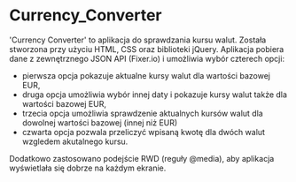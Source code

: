 # Currency_Converter

'Currency Converter' to aplikacja do sprawdzania kursu walut. Została stworzona przy użyciu HTML, CSS oraz biblioteki jQuery. Aplikacja pobiera dane z zewnętrznego JSON API (Fixer.io) i umożliwia wybór czterech opcji: 

- pierwsza opcja pokazuje aktualne kursy walut dla wartości bazowej EUR,
- druga opcja umożliwia wybór innej daty i pokazuje kursy walut także dla wartości bazowej EUR,
- trzecia opcja umożliwia sprawdzenie aktualnych kursów walut dla dowolnej wartości bazowej (innej niż EUR)
- czwarta opcja pozwala przeliczyć wpisaną kwotę dla dwóch walut wzgledem akutalnego kursu.

Dodatkowo zastosowano podejście RWD (reguły @media), aby aplikacja wyświetlała się dobrze na każdym ekranie.
